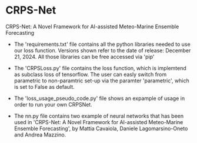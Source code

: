 # CRPS-Net
CRPS-Net: A Novel Framework for AI-assisted Meteo-Marine Ensemble Forecasting

- The 'requirements.txt' file contains all the python libraries needed to use our loss function. 
  Versions shown refer to the date of release: December 21, 2024.
  All those libraries can be free accessed via 'pip'

- The 'CRPSLoss.py' file contains the loss function, which is implemtend as subclass loss of tensorflow. 
  The user can easly switch from parametric to non-paramtric set-up via the paramter 'parametric', which is set to False as default. 

- The 'loss_usage_pseudo_code.py' file shows an expample of usage in order to run your own CRPSNet.

- The nn.py file contains two example of neural networks that has been used in 'CRPS-Net: A Novel Framework for AI-assisted Meteo-Marine 
  Ensemble Forecasting', by Mattia Cavaiola, Daniele Lagomarsino-Oneto and Andrea Mazzino.
